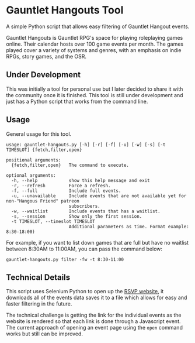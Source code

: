 # Gauntlet Hangouts Tool
A simple Python script that allows easy filtering of Gauntlet Hangout events.

Gauntlet Hangouts is Gauntlet RPG's space for playing roleplaying games online. Their calendar hosts over 100 game events per month. The games played cover a variety of systems and genres, with an emphasis on indie RPGs, story games, and the OSR.

## Under Development
This was initially a tool for personal use but I later decided to share it with the community once it is finished. This tool is still under development and just has a Python script that works from the command line.

## Usage
General usage for this tool.

```
usage: gauntlet-hangouts.py [-h] [-r] [-f] [-u] [-w] [-s] [-t TIMESLOT] {fetch,filter,open}

positional arguments:
  {fetch,filter,open}   The command to execute.

optional arguments:
  -h, --help            show this help message and exit
  -r, --refresh         Force a refresh.
  -f, --full            Include full events.
  -u, --unavailable     Include events that are not available yet for non-"Hangous Friend" patreon
                        subscribers.
  -w, --waitlist        Include events that has a waitlist.
  -s, --session         Show only the first session.
  -t TIMESLOT, --timeslot TIMESLOT
                        Additional parameters as time. Format example: 8:30-18:00)
```

For example, if you want to list down games that are full but have no waitlist between 8:30AM to 11:00AM, you can pass the command below:

```
gauntlet-hangouts.py filter -fw -t 8:30-11:00
```

## Technical Details
This script uses Selenium Python to open up the [RSVP website](https://gauntlet-hangouts.firebaseapp.com/all-events-info), it downloads all of the events data saves it to a file which allows for easy and faster filtering in the future.

The technical challenge is getting the link for the individual events as the website is rendered so that each link is done through a Javascript event. The current approach of opening an event page using the `open` command works but still can be improved.
